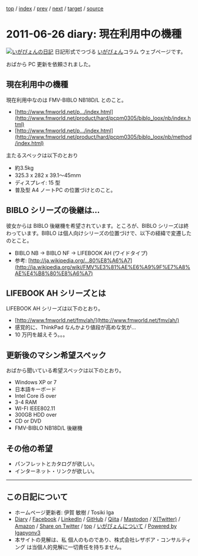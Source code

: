 [top](../index.html) 
 / [index](index.html) 
 / [prev](ig110612.html) 
 / [next](ig110712.html) 
 / [target](https://www.igapyon.jp/igapyon/diary/2011/ig110626.html) 
 / [source](https://github.com/igapyon/diary/blob/master/2011/ig110626.src.md) 

2011-06-26 diary: 現在利用中の機種
=====================================================================================================
[![いがぴょんの日記](https://www.igapyon.jp/igapyon/diary/images/iga202308_64.jpg "いがぴょん")](https://www.igapyon.jp/igapyon/diary/memo/memoigapyon.html) 日記形式でつづる [いがぴょん](https://www.igapyon.jp/igapyon/diary/memo/memoigapyon.html)コラム ウェブページです。

おばから PC 更新を依頼されました。


## 現在利用中の機種

現在利用中なのは FMV-BIBLO NB18D/L とのこと。

*  [http://www.fmworld.net/p.../index.html](http://www.fmworld.net/product/hard/pcpm0305/biblo_loox/nb/index.html)
*  [http://www.fmworld.net/p.../index.html](http://www.fmworld.net/product/hard/pcpm0305/biblo_loox/nb/method/index.html)


主たるスペックは以下のとおり

*  約3.5kg
*  325.3 x 282 x 39.1～45ｍｍ
*  ディスプレイ: 15 型
*  普及型 A4 ノートPC の位置づけとのこと。



## BIBLO シリーズの後継は...

彼女からは BIBLO 後継機を希望されています。ところが、BIBLO シリーズは終わっています。BIBLO は個人向けシリーズの位置づけで、以下の経緯で変遷したのとこと。

*  BIBLO NB → BIBLO NF → LIFEBOOK AH (ワイドタイプ)
*  参考: [http://ja.wikipedia.org/...80%E8%A6%A7](http://ja.wikipedia.org/wiki/FMV%E3%81%AE%E6%A9%9F%E7%A8%AE%E4%B8%80%E8%A6%A7)



## LIFEBOOK AH シリーズとは

LIFEBOOK AH シリーズは以下のとおり。

*  [http://www.fmworld.net/fmv/ah/](http://www.fmworld.net/fmv/ah/)
*  感覚的に、ThinkPad なんかより値段が高めな気が...
*  10 万円を越えそう。。。



## 更新後のマシン希望スペック

おばから聞いている希望スペックは以下のとおり。

*  Windows XP or 7
*  日本語キーボード
*  Intel Core i5 over
*  3-4 RAM
*  WI-FI IEEE802.11
*  300GB HDD over
*  CD or DVD
*  FMV-BIBLO NB18D/L 後継機



##  その他の希望


*  パンフレットとカタログが欲しい。
*  インターネット・リンクが欲しい。


----------------------------------------------------------------------------------------------------

## この日記について

* ホームページ更新者: 伊賀 敏樹 / Tosiki Iga
* [Diary](https://www.igapyon.jp/igapyon/diary/) / [Facebook](https://www.facebook.com/igapyon) / [LinkedIn](https://www.linkedin.com/in/toshikiiga) / [GitHub](https://github.com/igapyon) / [Qiita](https://qiita.com/igapyon) / [Mastodon](https://social.vivaldi.net/@igapyon) / [X(Twitter)](https://twitter.com/ToshikiIga) / [Amazon](https://www.amazon.co.jp/%E4%BC%8A%E8%B3%80-%E6%95%8F%E6%A8%B9/e/B004LTQWCQ) / 
[Share on Twitter](https://twitter.com/intent/tweet?hashtags=igapyon%2Cdiary%2C%E3%81%84%E3%81%8C%E3%81%B4%E3%82%87%E3%82%93&text=%E7%8F%BE%E5%9C%A8%E5%88%A9%E7%94%A8%E4%B8%AD%E3%81%AE%E6%A9%9F%E7%A8%AE&url=https%3A%2F%2Fwww.igapyon.jp%2Figapyon%2Fdiary%2F2011%2Fig110626.html) / [top](../index.html) / [いがぴょんについて](https://www.igapyon.jp/igapyon/diary/memo/memoigapyon.html) / [Powered by Igapyonv3](https://github.com/igapyon/igapyonv3)
* 本サイトの見解は、私 個人のものであり、株式会社レザボア・コンサルティング は当個人的見解に一切責任を持ちません。 
